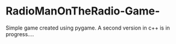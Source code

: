 # RadioManOnTheRadio-Game-

Simple game created using pygame. 
A second version in c++ is in progress....
